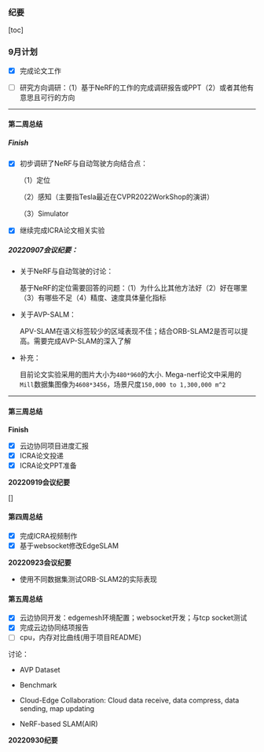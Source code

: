 ### 纪要

[toc]

### 9月计划

- [x] 完成论文工作

- [ ] 研究方向调研：（1）基于NeRF的工作的完成调研报告或PPT（2）或者其他有意思且可行的方向

  

---

#### 第二周总结

##### **Finish**

- [x] 初步调研了NeRF与自动驾驶方向结合点：

  （1）定位

  （2）感知（主要指Tesla最近在CVPR2022WorkShop的演讲）

  （3）Simulator

- [x] 继续完成ICRA论文相关实验

##### 20220907会议纪要：

* 关于NeRF与自动驾驶的讨论：

  基于NeRF的定位需要回答的问题：（1）为什么比其他方法好（2）好在哪里（3）有哪些不足（4）精度、速度具体量化指标

* 关于AVP-SALM：

  APV-SLAM在语义标签较少的区域表现不佳；结合ORB-SLAM2是否可以提高。需要完成AVP-SLAM的深入了解

* 补充：

  目前论文实验采用的图片大小为`480*960`的大小. Mega-nerf论文中采用的 `Mill`数据集图像为`4608*3456`，场景尺度`150,000 to 1,300,000 m^2`

------

#### 第三周总结

**Finish**

- [x] 云边协同项目进度汇报
- [x] ICRA论文投递
- [x] ICRA论文PPT准备

**20220919会议纪要**

[]

#### 第四周总结

- [x] 完成ICRA视频制作
- [x] 基于websocket修改EdgeSLAM

**20220923会议纪要**

* 使用不同数据集测试ORB-SLAM2的实际表现

#### 第五周总结

- [x] 云边协同开发：edgemesh环境配置；websocket开发；与tcp socket测试
- [x] 完成云边协同结项报告
- [ ] cpu，内存对比曲线(用于项目README)

讨论：

* AVP Dataset
* Benchmark
* Cloud-Edge Collaboration: Cloud  data receive, data compress, data sending, map updating

* NeRF-based SLAM(AIR)

**20220930纪要**
